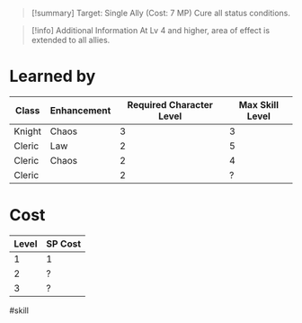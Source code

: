 >[!summary]
>Target: Single Ally (Cost: 7 MP)
>Cure all status conditions.

>[!info] Additional Information
>At Lv 4 and higher, area of effect is extended to all allies.
# Learned by
| Class  | Enhancement | Required Character Level | Max Skill Level |
| ------ | ----------- | ------------------------ | --------------- |
| Knight | Chaos       | 3                        | 3               |
| Cleric | Law         | 2                        | 5               |
| Cleric | Chaos       | 2                        | 4               |
| Cleric |             | 2                        | ?               |
# Cost
| Level | SP Cost |
| ----- | ------- |
| 1     | 1       |
| 2     | ?       |
| 3     | ?       |

#skill 
